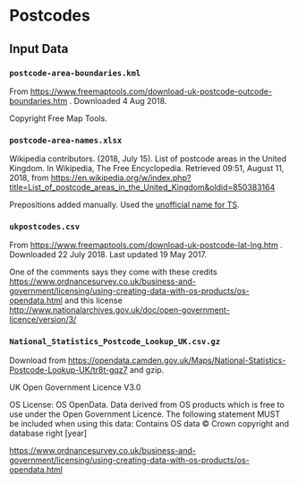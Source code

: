 # Postcodes

## Input Data

### `postcode-area-boundaries.kml`

From https://www.freemaptools.com/download-uk-postcode-outcode-boundaries.htm . Downloaded 4 Aug 2018.

Copyright Free Map Tools.

### `postcode-area-names.xlsx`

Wikipedia contributors. (2018, July 15). List of postcode areas in the United Kingdom. In Wikipedia, The Free Encyclopedia. Retrieved 09:51, August 11, 2018, from https://en.wikipedia.org/w/index.php?title=List_of_postcode_areas_in_the_United_Kingdom&oldid=850383164

Prepositions added manually. Used the [unofficial name for TS](https://en.wikipedia.org/wiki/TS_postcode_area).

### `ukpostcodes.csv`

From https://www.freemaptools.com/download-uk-postcode-lat-lng.htm . Downloaded 22 July 2018. Last updated 19 May 2017.

One of the comments says they come with these credits
https://www.ordnancesurvey.co.uk/business-and-government/licensing/using-creating-data-with-os-products/os-opendata.html
and this license
http://www.nationalarchives.gov.uk/doc/open-government-licence/version/3/

### `National_Statistics_Postcode_Lookup_UK.csv.gz`

Download from https://opendata.camden.gov.uk/Maps/National-Statistics-Postcode-Lookup-UK/tr8t-gqz7 and gzip.

UK Open Government Licence V3.0

OS License: OS OpenData. Data derived from OS products which is free to use under the Open Government Licence. The following statement MUST be included when using this data: Contains OS data © Crown copyright and database right [year]

https://www.ordnancesurvey.co.uk/business-and-government/licensing/using-creating-data-with-os-products/os-opendata.html

